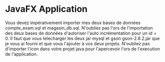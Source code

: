 # JavaFX Application
Vous devez impérativement importer mes deux bases de données compte_exam.sql et magasin_db.sql.
N'oubliez pas l'ors de l'importation des deux bases de données d'autoriser l'auto incrémentation pour un id = 0.
Il faut que vous telecharger les deux jar mysql et gson gson-2.8.2.jar que je vous ai fourni et que vous l'ajouter à vos deux projets.
N'oubliez pas d'importer l'icon dans votre projet java pour l'apercevoir l'ors de l'execution de l'application.
